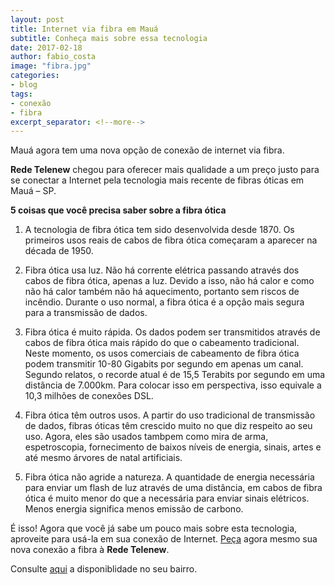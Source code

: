 ```yaml
---
layout: post
title: Internet via fibra em Mauá
subtitle: Conheça mais sobre essa tecnologia
date: 2017-02-18
author: fabio_costa
image: "fibra.jpg"
categories:
- blog
tags:
- conexão
- fibra
excerpt_separator: <!--more-->
---
```


Mauá agora tem uma nova opção de conexão de internet via fibra.
<!--more-->
**Rede Telenew** chegou para oferecer mais qualidade a um preço justo para se conectar a Internet pela tecnologia mais recente de fibras óticas em Mauá – SP.

**5 coisas que você precisa saber sobre a fibra ótica**

1. A tecnologia de fibra ótica tem sido desenvolvida desde 1870. Os primeiros usos reais de cabos de fibra ótica começaram a aparecer na década de 1950.

2. Fibra ótica usa luz. Não há corrente elétrica passando através dos cabos de fibra ótica, apenas a luz. Devido a isso, não há calor e como não há calor também não há aquecimento, portanto sem riscos de incêndio. Durante o uso normal, a fibra ótica é a opção mais segura para a transmissão de dados.

3. Fibra ótica é muito rápida. Os dados podem ser transmitidos através de cabos de fibra ótica mais rápido do que o cabeamento tradicional. Neste momento, os usos comerciais de cabeamento de fibra ótica podem transmitir 10-80 Gigabits por segundo em apenas um canal. Segundo relatos, o recorde atual é de 15,5 Terabits por segundo em uma distância de 7.000km. Para colocar isso em perspectiva, isso equivale a 10,3 milhões de conexões DSL.

4. Fibra ótica têm outros usos. A partir do uso tradicional de transmissão de dados, fibras óticas têm crescido muito no que diz respeito ao seu uso. Agora, eles são usados ​​tambpem como mira de arma, espetroscopia, fornecimento de baixos níveis de energia, sinais, artes e até mesmo árvores de natal artificiais.

5. Fibra ótica não agride a natureza. A quantidade de energia necessária para enviar um flash de luz através de uma distância, em cabos de fibra ótica é muito menor do que a necessária para enviar sinais elétricos. Menos energia significa menos emissão de carbono.

É isso! Agora que você já sabe um pouco mais sobre esta tecnologia, aproveite para usá-la em sua conexão de Internet. [Peça](/contato.html) agora mesmo sua nova conexão a fibra à **Rede Telenew**.

Consulte [aqui](/area.html) a disponiblidade no seu bairro.
